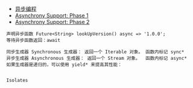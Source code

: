 * [异步编程](https://www.dartcn.com/guides/libraries/library-tour#dartasync---%E5%BC%82%E6%AD%A5%E7%BC%96%E7%A8%8B)
* [Asynchrony Support: Phase 1](https://www.dartcn.com/articles/language/await-async)
* [Asynchrony Support: Phase 2](https://www.dartcn.com/articles/language/beyond-async)

```
声明异步函数 Future<String> lookUpVersion() async => '1.0.0';
等待异步函数返回：await

同步生成器 Synchronous 生成器： 返回一个 Iterable 对象。 函数内标记 sync*
异步生成器 Asynchronous 生成器： 返回一个 Stream 对象。  函数内标记 async*
如果生成器是递归的，可以使用 yield* 来提高其性能：


Isolates







```